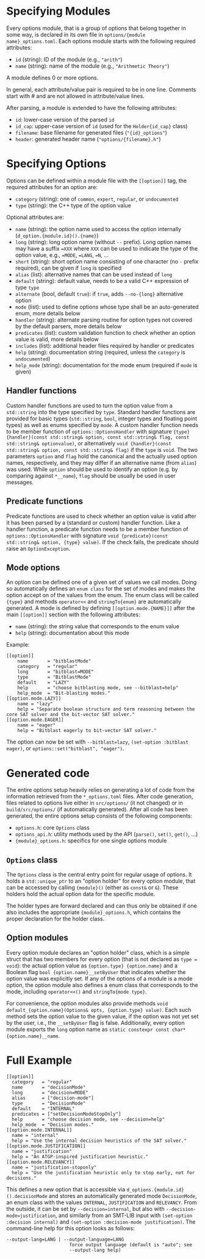 Specifying Modules
==================

Every options module, that is a group of options that belong together in some way, is declared in its own file in `options/{module name}_options.toml`.
Each options module starts with the following required attributes:

* `id` (string): ID of the module (e.g., `"arith"`)
* `name` (string): name of the module (e.g., `"Arithmetic Theory"`)

A module defines 0 or more options.

In general, each attribute/value pair is required to be in one line.
Comments start with # and are not allowed in attribute/value lines.

After parsing, a module is extended to have the following attributes:

* `id`: lower-case version of the parsed `id`
* `id_cap`: upper-case version of `id` (used for the `Holder{id_cap}` class)
* `filename`: base filename for generated files (`"{id}_options"`)
* `header`: generated header name (`"options/{filename}.h"`)

Specifying Options
==================

Options can be defined within a module file with the `[[option]]` tag, the required attributes for
an option are:

* `category` (string): one of `common`, `expert`, `regular`, or `undocumented`
* `type` (string): the C++ type of the option value

Optional attributes are:

* `name` (string): the option name used to access the option internally (`d_option.{module.id}().{name}`)
* `long` (string): long option name (without `--` prefix). Long option names may have a suffix `=XXX` where `XXX` can be used to indicate the type of the option value, e.g., `=MODE`, `=LANG`, `=N`, ...
* `short` (string): short option name consisting of one character (no `-` prefix required), can be given if `long` is specified
* `alias` (list): alternative names that can be used instead of `long`
* `default` (string): default value, needs to be a valid C++ expression of type `type`
* `alternate` (bool, default `true`): if `true`, adds `--no-{long}` alternative option
* `mode` (list): used to define options whose type shall be an auto-generated enum, more details below
* `handler` (string): alternate parsing routine for option types not covered by the default parsers, more details below
* `predicates` (list): custom validation function to check whether an option value is valid, more details below
* `includes` (list): additional header files required by handler or predicates
* `help` (string): documentation string (required, unless the `category` is `undocumented`)
* `help_mode` (string): documentation for the mode enum (required if `mode` is given)

Handler functions
-----------------

Custom handler functions are used to turn the option value from a `std::string` into the type specified by `type`.
Standard handler functions are provided for basic types (`std::string`, `bool`, integer types and floating point types) as well as enums specified by `mode`.
A custom handler function needs to be member function of `options::OptionsHandler` with signature `{type} {handler}(const std::string& option, const std::string& flag, const std::string& optionvalue)`, or alternatively `void {handler}(const std::string& option, const std::string& flag)` if the `type` is `void`.
The two parameters `option` and `flag` hold the canonical and the actually used option names, respectively, and they may differ if an alternative name (from `alias`) was used. While `option` should be used to identify an option (e.g. by comparing against `*__name`), `flag` should be usually be used in user messages.


Predicate functions
-------------------

Predicate functions are used to check whether an option value is valid after it has been parsed by a (standard or custom) handler function.
Like a handler function, a predicate function needs to be a member function of `options::OptionsHandler` with signature `void {predicate}(const std::string& option, {type} value)`. If the check fails, the predicate should raise an `OptionException`.


Mode options
------------

An option can be defined one of a given set of values we call modes.
Doing so automatically defines an `enum class` for the set of modes and makes the option accept on of the values from the enum.
The enum class will be called `{type}` and methods `operator<<` and `stringTo{enum}` are automatically generated.
A mode is defined by defining `[[option.mode.{NAME}]]` after the main `[[option]]` section with the following attributes:

* `name` (string): the string value that corresponds to the enum value
* `help` (string): documentation about this mode

Example:

    [[option]]
        name       = "bitblastMode"
        category   = "regular"
        long       = "bitblast=MODE"
        type       = "BitblastMode"
        default    = "LAZY"
        help       = "choose bitblasting mode, see --bitblast=help"
        help_mode  = "Bit-blasting modes."
    [[option.mode.LAZY]]
        name = "lazy"
        help = "Separate boolean structure and term reasoning between the core SAT solver and the bit-vector SAT solver."
    [[option.mode.EAGER]]
        name = "eager"
        help = "Bitblast eagerly to bit-vector SAT solver."

The option can now be set with `--bitblast=lazy`, `(set-option :bitblast eager)`, or `options::set("bitblast", "eager")`.


Generated code
==============

The entire options setup heavily relies on generating a lot of code from the information retrieved from the `*_options.toml` files.
After code generation, files related to options live either in `src/options/` (it not changed) or in `build/src/options/` (if automatically generated).
After all code has been generated, the entire options setup consists of the following components:

* `options.h`: core `Options` class
* `options_api.h`: utility methods used by the API (`parse()`, `set()`, `get()`, ...)
* `{module}_options.h`: specifics for one single options module


`Options` class
---------------

The `Options` class is the central entry point for regular usage of options.
It holds a `std::unique_ptr` to an "option holder" for every option module, that can be accessed by calling `{module}()` (either as `const&` or `&`).
These holders hold the actual option data for the specific module.

The holder types are forward declared and can thus only be obtained if one also includes the appropriate `{module}_options.h`, which contains the proper declaration for the holder class.


Option modules
--------------

Every option module declares an "option holder" class, which is a simple struct that has two members for every option (that is not declared as `type = void`):
the actual option value as `{option.type} {option.name}` and a Boolean flag `bool {option.name}__setByUser` that indicates whether the option value was explicitly set.
If any of the options of a module is a mode option, the option module also defines a enum class that corresponds to the mode, including `operator<<()` and `stringTo{mode type}`.

For convenience, the option modules also provide methods `void default_{option.name}(Options& opts, {option.type} value)`. Each such method sets the option value to the given value, if the option was not yet set by the user, i.e., the `__setByUser` flag is false.
Additionally, every option module exports the `long` option name as `static constexpr const char* {option.name}__name`.


Full Example
============

    [[option]]
      category   = "regular"
      name       = "decisionMode"
      long       = "decision=MODE"
      alias      = ["decision-mode"]
      type       = "DecisionMode"
      default    = "INTERNAL"
      predicates = ["setDecisionModeStopOnly"]
      help       = "choose decision mode, see --decision=help"
      help_mode  = "Decision modes."
    [[option.mode.INTERNAL]]
      name = "internal"
      help = "Use the internal decision heuristics of the SAT solver."
    [[option.mode.JUSTIFICATION]]
      name = "justification"
      help = "An ATGP-inspired justification heuristic."
    [[option.mode.RELEVANCY]]
      name = "justification-stoponly"
      help = "Use the justification heuristic only to stop early, not for decisions."

This defines a new option that is accessible via `d_options.{module.id}().decisionMode` and stores an automatically generated mode `DecisionMode`, an enum class with the values `INTERNAL`, `JUSTIFICATION` and `RELEVANCY`.
From the outside, it can be set by `--decision=internal`, but also with `--decision-mode=justification`, and similarly from an SMT-LIB input with `(set-option :decision internal)` and `(set-option :decision-mode justification)`.
The command-line help for this option looks as follows:

    --output-lang=LANG | --output-language=LANG
                           force output language (default is "auto"; see
                           --output-lang help)
